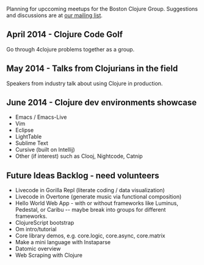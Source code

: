 Planning for upccoming meetups for the Boston Clojure Group. Suggestions and discussions are at [our mailing list](https://groups.google.com/forum/#!forum/boston-clojure).

## April 2014 - Clojure Code Golf

Go through 4clojure problems together as a group.

## May 2014 - Talks from Clojurians in the field

Speakers from industry talk about using Clojure in production.

## June 2014 - Clojure dev environments showcase

- Emacs / Emacs-Live
- Vim
- Eclipse
- LightTable
- Sublime Text
- Cursive (built on Intellij)
- Other (if interest) such as Clooj, Nightcode, Catnip

## Future Ideas Backlog - need volunteers

- Livecode in Gorilla Repl (literate coding / data visualization)
- Livecode in Overtone (generate music via functional composition)
- Hello World Web App - with or without frameworks like Luminus, Pedestal, or Caribu
-- maybe break into groups for different frameworks. 
- ClojureScript bootstrap
- Om intro/tutorial
- Core library demos, e.g. core.logic, core.async, core.matrix
- Make a mini language with Instaparse
- Datomic overview
- Web Scraping with Clojure
